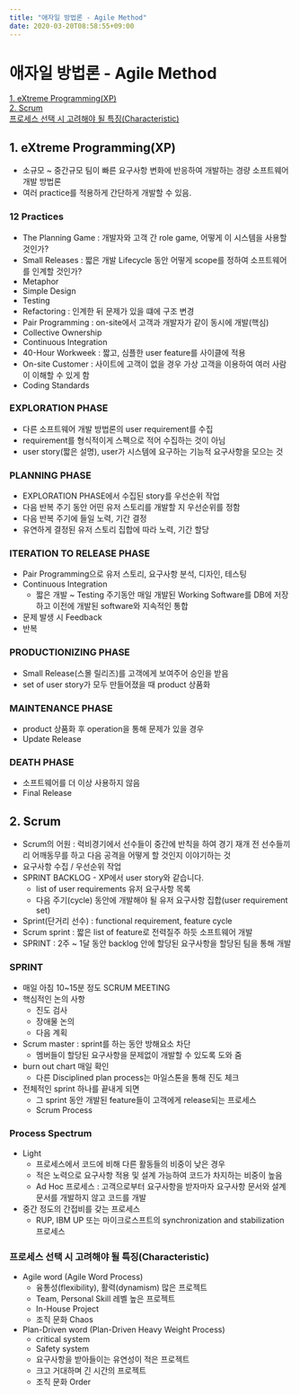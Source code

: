 ```yaml
---
title: "애자일 방법론 - Agile Method"
date: 2020-03-20T08:58:55+09:00
---
```


# 애자일 방법론 - Agile Method

[1. eXtreme Programming(XP)](##-1.-eXtreme-Programming(XP))  
[2. Scrum](##-2.-Scrum)  
[프로세스 선택 시 고려해야 될 특징(Characteristic)](##-프로세스-선택-시-고려해야-될-특징(Characteristic))

## 1. eXtreme Programming(XP)

- 소규모 ~ 중간규모 팀이 빠른 요구사항 변화에 반응하여
    개발하는 경량 소프트웨어 개발 방법론
- 여러 practice를 적용하게 간단하게 개발할 수 있음.

### 12 Practices

- The Planning Game : 개발자와 고객 간 role game, 어떻게 이 시스템을 사용할 것인가?
- Small Releases : 짧은 개발 Lifecycle 동안 어떻게 scope를 정하여 소프트웨어를 인계할 것인가?
- Metaphor
- Simple Design
- Testing
- Refactoring : 인계한 뒤 문제가 있을 떄에 구조 변경
- Pair Programming : on-site에서 고객과 개발자가 같이 동시에 개발(핵심)
- Collective Ownership
- Continuous Integration
- 40-Hour Workweek : 짧고, 심플한 user feature를 사이클에 적용
- On-site Customer : 사이트에 고객이 없을 경우 가상 고객을 이용하여 여러 사람이 이해할 수 있게 함
- Coding Standards

### EXPLORATION PHASE

- 다른 소프트웨어 개발 방법론의 user requirement를 수집
- requirement를 형식적이게 스펙으로 적어 수집하는 것이 아님
- user story(짧은 설명), user가 시스템에 요구하는 기능적 요구사항을 모으는 것

### PLANNING PHASE

- EXPLORATION PHASE에서 수집된 story를 우선순위 작업
- 다음 반복 주기 동안 어떤 유저 스토리를 개발할 지 우선순위를 정함
- 다음 반복 주기에 들일 노력, 기간 결정
- 유연하게 결정된 유저 스토리 집합에 따라 노력, 기간 할당

### ITERATION TO RELEASE PHASE

- Pair Programming으로 유저 스토리, 요구사항 분석, 디자인, 테스팅
- Continuous Integration
    - 짧은 개발 ~ Testing 주기동안 매일 개발된 Working Software를
        DB에 저장하고 이전에 개발된 software와 지속적인 통합
- 문제 발생 시 Feedback
- 반복

### PRODUCTIONIZING PHASE

- Small Release(스몰 릴리즈)를 고객에게 보여주어 승인을 받음
- set of user story가 모두 만들어졌을 때 product 상품화

### MAINTENANCE PHASE

- product 상품화 후 operation을 통해 문제가 있을 경우
- Update Release

### DEATH PHASE

- 소프트웨어를 더 이상 사용하지 않음
- Final Release

## 2. Scrum

- Scrum의 어원 : 럭비경기에서 선수들이 중간에 반칙을 하여 경기 재개 전
    선수들끼리 어깨동무를 하고 다음 공격을 어떻게 할 것인지 이야기하는 것
- 요구사항 수집 / 우선순위 작업
- SPRINT BACKLOG - XP에서 user story와 같습니다.
    - list of user requirements 유저 요구사항 목록
    - 다음 주기(cycle) 동안에 개발해야 될 유저 요구사항 집합(user requirement set)
- Sprint(단거리 선수) : functional requirement, feature cycle
- Scrum sprint : 짧은 list of feature로 전력질주 하듯 소프트웨어 개발
- SPRINT : 2주 ~ 1달 동안 backlog 안에 할당된 요구사항을 할당된 팀을 통해 개발

### SPRINT

- 매일 아침 10~15분 정도 SCRUM MEETING
- 핵심적인 논의 사항
    - 진도 검사
    - 장애물 논의
    - 다음 계획
- Scrum master : sprint를 하는 동안 방해요소 차단
    - 멤버들이 할당된 요구사항을 문제없이 개발할 수 있도록 도와 줌
- burn out chart 매일 확인
    - 다른 Disciplined plan process는 마일스톤을 통해 진도 체크
- 전체적인 sprint 하나를 끝내게 되면
    - 그 sprint 동안 개발된 feature들이 고객에게 release되는 프로세스
    - Scrum Process

### Process Spectrum

- Light
    - 프로세스에서 코드에 비해 다른 활동들의 비중이 낮은 경우
    - 적은 노력으로 요구사항 적용 및 설계 가능하여 코드가 차지하는 비중이 높음
    - Ad Hoc 프로세스 : 고객으로부터 요구사항을 받자마자 요구사항 문서와
        설계 문서를 개발하지 않고 코드를 개발
- 중간 정도의 간접비를 갖는 프로세스
    - RUP, IBM UP 또는 마이크로스프트의 synchronization and stabilization 프로세스

### 프로세스 선택 시 고려해야 될 특징(Characteristic)

- Agile word (Agile Word Process)
    - 융통성(flexibility), 활력(dynamism) 많은 프로젝트
    - Team, Personal Skill 레벨 높은 프로젝트
    - In-House Project
    - 조직 문화 Chaos
- Plan-Driven word (Plan-Driven Heavy Weight Process)
    - critical system
    - Safety system
    - 요구사항을 받아들이는 유연성이 적은 프로젝트
    - 크고 거대하며 긴 시간의 프로젝트
    - 조직 문화 Order
